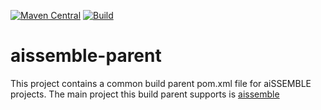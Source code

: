 [![Maven Central](https://img.shields.io/maven-central/v/com.boozallen.aissemble/aissemble-parent.svg)](https://search.maven.org/#search%7Cgav%7C1%7Cg%3A%22com.boozallen.aissemble%22%20AND%20a%3A%22booz-allen-maven-licenses%22)
[![Build](https://github.com/boozallen/aissemble-parent/actions/workflows/build.yaml/badge.svg)](https://github.com/boozallen/aissemble-parent/actions/workflows/build.yaml)

# aissemble-parent

This project contains a common build parent pom.xml file for aiSSEMBLE projects.
The main project this build parent supports is [aissemble](https://github.com/boozallen/aissemble)
